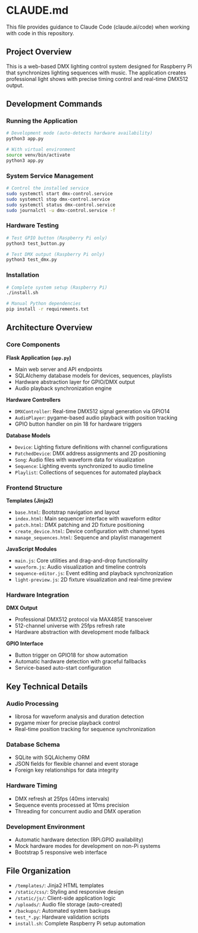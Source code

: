 # CLAUDE.md

This file provides guidance to Claude Code (claude.ai/code) when working with code in this repository.

## Project Overview

This is a web-based DMX lighting control system designed for Raspberry Pi that synchronizes lighting sequences with music. The application creates professional light shows with precise timing control and real-time DMX512 output.

## Development Commands

### Running the Application
```bash
# Development mode (auto-detects hardware availability)
python3 app.py

# With virtual environment
source venv/bin/activate
python3 app.py
```

### System Service Management
```bash
# Control the installed service
sudo systemctl start dmx-control.service
sudo systemctl stop dmx-control.service
sudo systemctl status dmx-control.service
sudo journalctl -u dmx-control.service -f
```

### Hardware Testing
```bash
# Test GPIO button (Raspberry Pi only)
python3 test_button.py

# Test DMX output (Raspberry Pi only)
python3 test_dmx.py
```

### Installation
```bash
# Complete system setup (Raspberry Pi)
./install.sh

# Manual Python dependencies
pip install -r requirements.txt
```

## Architecture Overview

### Core Components

**Flask Application (`app.py`)**
- Main web server and API endpoints
- SQLAlchemy database models for devices, sequences, playlists
- Hardware abstraction layer for GPIO/DMX output
- Audio playback synchronization engine

**Hardware Controllers**
- `DMXController`: Real-time DMX512 signal generation via GPIO14
- `AudioPlayer`: pygame-based audio playback with position tracking  
- GPIO button handler on pin 18 for hardware triggers

**Database Models**
- `Device`: Lighting fixture definitions with channel configurations
- `PatchedDevice`: DMX address assignments and 2D positioning
- `Song`: Audio files with waveform data for visualization
- `Sequence`: Lighting events synchronized to audio timeline
- `Playlist`: Collections of sequences for automated playback

### Frontend Structure

**Templates (Jinja2)**
- `base.html`: Bootstrap navigation and layout
- `index.html`: Main sequencer interface with waveform editor
- `patch.html`: DMX patching and 2D fixture positioning
- `create_device.html`: Device configuration with channel types
- `manage_sequences.html`: Sequence and playlist management

**JavaScript Modules**
- `main.js`: Core utilities and drag-and-drop functionality
- `waveform.js`: Audio visualization and timeline controls
- `sequence-editor.js`: Event editing and playback synchronization
- `light-preview.js`: 2D fixture visualization and real-time preview

### Hardware Integration

**DMX Output**
- Professional DMX512 protocol via MAX485E transceiver
- 512-channel universe with 25fps refresh rate
- Hardware abstraction with development mode fallback

**GPIO Interface**
- Button trigger on GPIO18 for show automation
- Automatic hardware detection with graceful fallbacks
- Service-based auto-start configuration

## Key Technical Details

### Audio Processing
- librosa for waveform analysis and duration detection
- pygame mixer for precise playback control
- Real-time position tracking for sequence synchronization

### Database Schema
- SQLite with SQLAlchemy ORM
- JSON fields for flexible channel and event storage
- Foreign key relationships for data integrity

### Hardware Timing
- DMX refresh at 25fps (40ms intervals)
- Sequence events processed at 10ms precision
- Threading for concurrent audio and DMX operation

### Development Environment
- Automatic hardware detection (RPi.GPIO availability)
- Mock hardware modes for development on non-Pi systems
- Bootstrap 5 responsive web interface

## File Organization

- `/templates/`: Jinja2 HTML templates
- `/static/css/`: Styling and responsive design
- `/static/js/`: Client-side application logic  
- `/uploads/`: Audio file storage (auto-created)
- `/backups/`: Automated system backups
- `test_*.py`: Hardware validation scripts
- `install.sh`: Complete Raspberry Pi setup automation